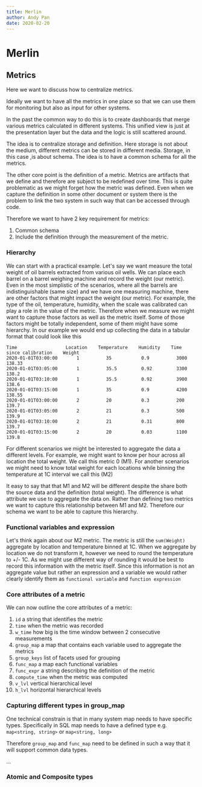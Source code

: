 ```yaml
---
title: Merlin
author: Andy Pan
date: 2020-02-20
---
```



# Merlin

## Metrics

Here we want to discuss how to centralize metrics.

Ideally we want to have all the metrics in one place so that we can use them for monitoring but also as input for other systems.

In the past the common way to do this is to create dashboards that merge various metrics calculated in different systems. This unified view is just at the presentation layer but the data and the logic is still scattered around.

The idea is to centralize storage and definition. Here storage is not about the medium, different metrics can be stored in different media. Storage, in this case ,is about schema. The idea is to have a common schema for all the metrics.

The other core point is the definition of a metric. Metrics are artifacts that we define and therefore are subject to be redefined over time. This is quite problematic as we might forget how the metric was defined. Even when we capture the definition in some other document or system there is the problem to link the two system in such way that can be accessed through code.

Therefore we want to have 2 key requirement for metrics:

1. Common schema
2. Include the definition through the measurement of the metric.

### Hierarchy

We can start with a practical example. Let's say we want measure the total weight of oil barrels extracted from various oil wells. We can place each barrel on a barrel weighing machine and record the weight (our metric). Even in the most simplistic of the scenarios, where all the barrels are indistinguishable (same size) and we have one measuring machine, there are other factors that might impact the weight (our metric). For example, the type of the oil, temperature, humidity, when the scale was calibrated can play a role in the value of the metric. Therefore when we measure we might want to capture those factors as well as the metric itself. Some of those factors might be totally independent, some of them might have some hierarchy. In our example we would end up collecting the data in a tabular format that could look like this

```
Time                  Location    Temperature    Humidity    Time since calibration    Weight
2020-01-01T03:00:00       1          35           0.9          3000                    138.33
2020-01-01T03:05:00       1          35.5         0.92         3300                    138.2
2020-01-01T03:10:00       1          35.5         0.92         3900                    138.6
2020-01-01T03:15:00       1          35           0.9          4200                    138.55
2020-01-01T03:00:00       2          20           0.3          200                     139.7
2020-01-01T03:05:00       2          21           0.3          500                     139.9
2020-01-01T03:10:00       2          21           0.31         800                     139.7
2020-01-01T03:15:00       2          20           0.03         1100                    139.8
```

For different scenarios we might be interested to aggregate the data a different levels. For example, we might want to know per hour across all location the total weight. We call this metric 0 (M1). For another scenarios we might need to know total weight for each locations while binning the temperature at 1C interval we call this (M2)

It easy to say that that M1 and M2 will be different despite the share both the source data and the definition (total weight). The difference is what attribute we use to aggregate the data on. Rather than defining two metrics we want to capture this relationship between M1 and M2\. Therefore our schema we want to be able to capture this hierarchy.

### Functional variables and expression

Let's think again about our M2 metric. The metric is still the `sum(Weight)` aggregate by location and temperature binned at 1C. When we aggregate by location we do not transform it, however we need to round the temperature to +/- 1C. As we might use different way of rounding it would be best to record this information with the metric itself. Since this information is not an aggregate value but rather an expression and a variable we would rather clearly identify them as `functional variable` and `function expression`

### Core attributes of a metric

We can now outline the core attributes of a metric:

1. `id` a string that identifies the metric
2. `time` when the metric was recorded
3. `w_time` how big is the time window between 2 consecutive measurements
4. `group_map` a map that contains each variable used to aggregate the metrics
5. `group_keys` list of facets used for grouping
6. `func_map` a map each functional variables
7. `func_expr` a string describing the definition of the metric
8. `compute_time` when the metric was computed
9. `v_lvl` vertical hierarchical level
10. `h_lvl` horizontal hierarchical levels

### Capturing different types in group_map

One technical constrain is that in many system map needs to have specific types. Specifically in SQL map needs to have a defined type e.g. `map<string, string>` or `map<string, long>`

Therefore `group_map` and `func_map` need to be defined in such a way that it will support common data types.

...

### Atomic and Composite types
